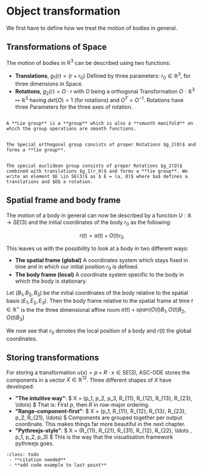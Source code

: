 # Object transformation
We first have to define how we treat the motion of bodies in general.

## Transformations of Space
The motion of bodies in $\mathbb{R}^3$ can be described using two functions:

 - **Translations**,
    $g_1(r) = (r + r_0)$
    Defined by three parameters: $r_0 \in \mathbb{R}^{3}$, for three dimensions in Space.
 - **Rotations**,
    $g_2(r) = O \cdot r$
     with $O$ being a orthogonal Transformation $O: \mathbb{R}^{3} \mapsto \mathbb{R}^{3}$ having $det(O) = 1$ (for rotations) and $O^T = O^{-1}$. Rotations have three Parameters for the three axes of rotation.

````{prf:definition} Lie group

A **Lie group** is a **group** which is also a **smooth manifold** on which the group operations are smooth functions.
````

````{prf:definition} Special orthogonal Group $SO(3)$

The Special orthogonal group consists of proper Rotations $g_2(O)$ and forms a **lie group**.
````

````{prf:definition} Special euclidean group $SE(3)$

The special euclidean group consists of proper Rotations $g_2(O)$ combined with translations $g_1(r_0)$ and forms a **lie group**. We write an element $E \in SE(3)$ as $ E = (a, O)$ where $a$ defines a translations and $O$ a rotation.
````

## Spatial frame and body frame
The motion of a body in general can now be described by a function $U: \mathbb{R} \rightarrow SE(3)$ and the initial coordinates of the body $r_0$ as the following:

$$r(t) = a(t) + O(t)r_0$$

This leaves us with the possibility to look at a body in two different ways:

 - **The spatial frame (global)**
    A coordinates system which stays fixed in time and in which our initial position $r_0$ is defined.
 - **The body frame (local)**
    A coordinate system specific to the body in which the body is stationary.

Let $(B_1, B_2, B_3)$ be the initial coordinates of the body relative to the spatial basis $(E_1, E_2, E_3)$. Then the body frame relative to the spatial frame at time $t \in \mathbb{R}^+$ is the the three dimensional affine room
$a(t) + span\{ O(t)B_1, O(t)B_2, O(t)B_3 \}$

We now see that $r_0$ denotes the local position of a body and $r(t)$ the global coordinates.

## Storing transformations

For storing a transformation $u(x) = p + R \cdot x \in SE(3)$, ASC-ODE stores the components in a vector $X \in \mathbb{R}^{12}$.
Three different shapes of $X$ have developed:

 - **"The intuitive way"**: $ X = (p_1, p_2, p_3, R_{11}, R_{12}, R_{13}, R_{23}, \ldots) $ That is: First $p$, then $R$ in row-major ordering.
 - **"Range-component-first"**: $ X = (p_1, R_{11}, R_{12}, R_{13}, R_{23}, p_2, R_{21}, \ldots) $ Components are grouped together per output coordinate. This makes things far more beautiful in the next chapter.
 - **"Pythreejs-style"**: $ X = (R_{11}, R_{21}, R_{31}, R_{12}, R_{22}, \ldots , p_1, p_2, p_3) $ This is the way that the visualisation framework pythreejs goes.

```{admonition} TODO
:class: todo
 - **citation needed**
 - **add code example to last point**
```


